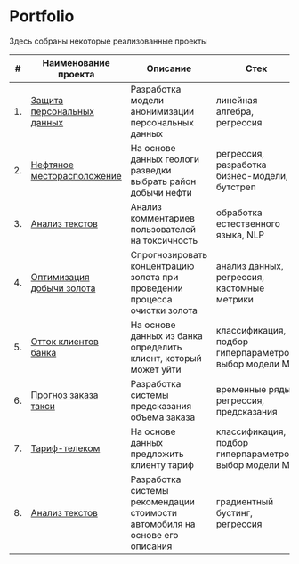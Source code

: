 # Portfolio

Здесь собраны некоторые реализованные проекты

| #    | Наименование проекта                | Описание                                                     | Стек                                                         |
| ---- | ------------------------------------------------------------ | ------------------------------------------------------------ | ------------------------------------------------------------ |
| 1.   | [Защита персональных данных](https://github.com/artemartemartemartem/yandex-praktikum-projects/blob/main/%D0%97%D0%B0%D1%89%D0%B8%D1%82%D0%B0%20%D0%BF%D0%B5%D1%80%D1%81%D0%BE%D0%BD%D0%B0%D0%BB%D1%8C%D0%BD%D1%8B%D1%85%20%D0%B4%D0%B0%D0%BD%D0%BD%D1%8B%D1%85/%D0%97%D0%B0%D1%89%D0%B8%D1%82%D0%B0%20%D0%BF%D0%B5%D1%80%D1%81%D0%BE%D0%BD%D0%B0%D0%BB%D1%8C%D0%BD%D1%8B%D1%85%20%D0%B4%D0%B0%D0%BD%D0%BD%D1%8B%D1%85.ipynb)| Разработка модели анонимизации персональных данных | линейная алгебра, регрессия       |
| 2.   | [Нефтяное месторасположение](https://github.com/artemartemartemartem/yandex-praktikum-projects/blob/main/%D0%9D%D0%B5%D1%84%D1%82%D1%8F%D0%BD%D0%BE%D0%B5%20%D0%BC%D0%B5%D1%81%D1%82%D0%BE%D1%80%D0%B0%D1%81%D0%BF%D0%BE%D0%BB%D0%BE%D0%B6%D0%B5%D0%BD%D0%B8%D0%B5/%D0%92%D1%8B%D0%B1%D0%BE%D1%80%20%D0%BB%D0%BE%D0%BA%D0%B0%D1%86%D0%B8%D0%B8%20%D1%81%D0%BA%D0%B2%D0%B0%D0%B6%D0%B8%D0%BD.ipynb) | На основе данных геологи разведки выбрать район добычи нефти | регрессия, разработка бизнес-модели, бутстреп |
| 3.   | [Анализ текстов](https://github.com/artemartemartemartem/yandex-praktikum-projects/blob/main/%D0%9E%D0%B1%D1%80%D0%B0%D0%B1%D0%BE%D1%82%D0%BA%D0%B0%20%D1%82%D0%B5%D0%BA%D1%81%D1%82%D0%BE%D0%B2/%D0%9E%D0%B1%D1%80%D0%B0%D0%B1%D0%BE%D1%82%D0%BA%D0%B0%20%D0%BA%D0%BE%D0%BC%D0%BC%D0%B5%D0%BD%D1%82%D0%B0%D1%80%D0%B8%D0%B5%D0%B2.ipynb) | Анализ комментариев пользователей на токсичность             | обработка естественного языка, NLP |
| 4.   | [Оптимизация добычи золота](https://github.com/artemartemartemartem/yandex-praktikum-projects/blob/main/%D0%9E%D0%BF%D1%82%D0%B8%D0%BC%D0%B8%D0%B7%D0%B0%D1%86%D0%B8%D1%8F%20%D0%B4%D0%BE%D0%B1%D1%8B%D1%87%D0%B8%20%D0%B7%D0%BE%D0%BB%D0%BE%D1%82%D0%B0/%D0%9E%D0%BF%D1%82%D0%B8%D0%BC%D0%B8%D0%B7%D0%B0%D1%86%D0%B8%D1%8F%20%D0%B4%D0%BE%D0%B1%D1%8B%D1%87%D0%B8%20%D0%B7%D0%BE%D0%BB%D0%BE%D1%82%D0%B0.ipynb) | Спрогнозировать концентрацию золота при проведении процесса очистки золота  | анализ данных, регрессия, кастомные метрики |
| 5.   | [Отток клиентов банка](https://github.com/artemartemartemartem/yandex-praktikum-projects/blob/main/%D0%9E%D1%82%D1%82%D0%BE%D0%BA%20%D0%BA%D0%BB%D0%B8%D0%B5%D0%BD%D1%82%D0%BE%D0%B2%20%D0%B1%D0%B0%D0%BD%D0%BA%D0%B0/%D0%BE%D1%82%D1%82%D0%BE%D0%BA_%D0%BA%D0%BB%D0%B8%D0%B5%D0%BD%D1%82%D0%BE%D0%B2_%D1%84%D0%B8%D0%BD%D0%B0%D0%BB.ipynb) | На основе данных из банка определить клиент, который может уйти          | классификация, подбор гиперпараметров, выбор модели МО |
| 6.   | [Прогноз заказа такси](https://github.com/artemartemartemartem/yandex-praktikum-projects/blob/main/%D0%9F%D1%80%D0%BE%D0%B3%D0%BD%D0%BE%D0%B7%20%D0%B7%D0%B0%D0%BA%D0%B0%D0%B7%D0%B0%20%D1%82%D0%B0%D0%BA%D1%81%D0%B8(%D0%92%D1%80%D0%B5%D0%BC%D0%B5%D0%BD%D0%BD%D1%8B%D0%B5%20%D1%80%D1%8F%D0%B4%D1%8B)/%D0%92%D1%80%D0%B5%D0%BC%D0%B5%D0%BD%D0%BD%D1%8B%D0%B5%20%D1%80%D1%8F%D0%B4%D1%8B(%D1%82%D0%B0%D0%BA%D1%81%D0%B8).ipynb) | Разработка системы предсказания объема заказа            | временные ряды, регрессия, предсказания |
| 7.   | [Тариф-телеком](https://github.com/aq2003/Portfolio/tree/main/Analyzing%20Texts) | На основе данных предложить клиенту тариф             | классификация, подбор гиперпараметров, выбор модели МО|
| 8.   | [Анализ текстов](https://github.com/aq2003/Portfolio/tree/main/Analyzing%20Texts) | Разработка системы рекомендации стоимости автомобиля на основе его описания            | градиентный бустинг, регрессия |
